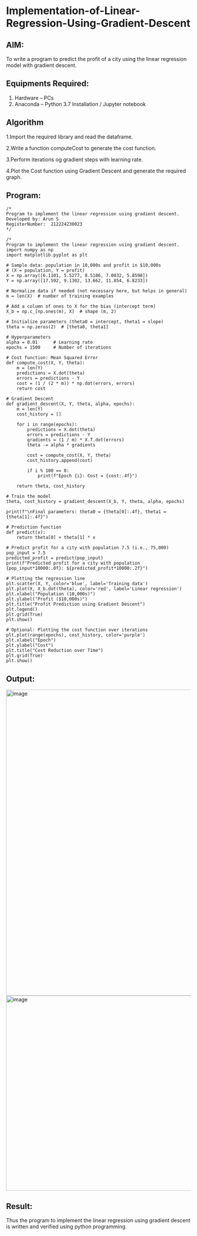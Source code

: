 # Implementation-of-Linear-Regression-Using-Gradient-Descent

## AIM:
To write a program to predict the profit of a city using the linear regression model with gradient descent.

## Equipments Required:
1. Hardware – PCs
2. Anaconda – Python 3.7 Installation / Jupyter notebook

## Algorithm

1.Import the required library and read the dataframe.

2.Write a function computeCost to generate the cost function.

3.Perform iterations og gradient steps with learning rate.

4.Plot the Cost function using Gradient Descent and generate the required graph.


## Program:

```
/*
Program to implement the linear regression using gradient descent.
Developed by: Arun S
RegisterNumber:  212224230023
*/
```

```
/*
Program to implement the linear regression using gradient descent.
import numpy as np
import matplotlib.pyplot as plt

# Sample data: population in 10,000s and profit in $10,000s
# (X = population, Y = profit)
X = np.array([6.1101, 5.5277, 8.5186, 7.0032, 5.8598])
Y = np.array([17.592, 9.1302, 13.662, 11.854, 6.8233])

# Normalize data if needed (not necessary here, but helps in general)
m = len(X)  # number of training examples

# Add a column of ones to X for the bias (intercept term)
X_b = np.c_[np.ones(m), X]  # shape (m, 2)

# Initialize parameters (theta0 = intercept, theta1 = slope)
theta = np.zeros(2)  # [theta0, theta1]

# Hyperparameters
alpha = 0.01      # Learning rate
epochs = 1500     # Number of iterations

# Cost function: Mean Squared Error
def compute_cost(X, Y, theta):
    m = len(Y)
    predictions = X.dot(theta)
    errors = predictions - Y
    cost = (1 / (2 * m)) * np.dot(errors, errors)
    return cost

# Gradient Descent
def gradient_descent(X, Y, theta, alpha, epochs):
    m = len(Y)
    cost_history = []

    for i in range(epochs):
        predictions = X.dot(theta)
        errors = predictions - Y
        gradients = (1 / m) * X.T.dot(errors)
        theta -= alpha * gradients

        cost = compute_cost(X, Y, theta)
        cost_history.append(cost)

        if i % 100 == 0:
            print(f"Epoch {i}: Cost = {cost:.4f}")
    
    return theta, cost_history

# Train the model
theta, cost_history = gradient_descent(X_b, Y, theta, alpha, epochs)

print(f"\nFinal parameters: theta0 = {theta[0]:.4f}, theta1 = {theta[1]:.4f}")

# Prediction function
def predict(x):
    return theta[0] + theta[1] * x

# Predict profit for a city with population 7.5 (i.e., 75,000)
pop_input = 7.5
predicted_profit = predict(pop_input)
print(f"Predicted profit for a city with population {pop_input*10000:.0f}: ${predicted_profit*10000:.2f}")

# Plotting the regression line
plt.scatter(X, Y, color='blue', label='Training data')
plt.plot(X, X_b.dot(theta), color='red', label='Linear regression')
plt.xlabel("Population (10,000s)")
plt.ylabel("Profit ($10,000s)")
plt.title("Profit Prediction using Gradient Descent")
plt.legend()
plt.grid(True)
plt.show()

# Optional: Plotting the cost function over iterations
plt.plot(range(epochs), cost_history, color='purple')
plt.xlabel("Epoch")
plt.ylabel("Cost")
plt.title("Cost Reduction over Time")
plt.grid(True)
plt.show()

```

## Output:

<img width="888" height="834" alt="image" src="https://github.com/user-attachments/assets/19ae784a-f134-4559-bef9-a3fe37cd5895" />

<img width="774" height="532" alt="image" src="https://github.com/user-attachments/assets/21ea408a-2af2-49f1-83f7-dff6b2b39c79" />

## Result:
Thus the program to implement the linear regression using gradient descent is written and verified using python programming.

